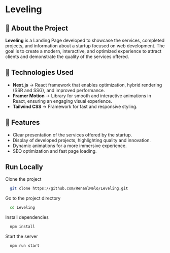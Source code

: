 # Leveling

## 📌 About the Project
**Leveling** is a Landing Page developed to showcase the services, completed projects, and information about a startup focused on web development. The goal is to create a modern, interactive, and optimized experience to attract clients and demonstrate the quality of the services offered.

## 🚀 Technologies Used
- **Next.js** → React framework that enables optimization, hybrid rendering (SSR and SSG), and improved performance.
- **Framer Motion** → Library for smooth and interactive animations in React, ensuring an engaging visual experience.
- **Tailwind CSS** → Framework for fast and responsive styling.

## 🎯 Features
- Clear presentation of the services offered by the startup.
- Display of developed projects, highlighting quality and innovation.
- Dynamic animations for a more immersive experience.
- SEO optimization and fast page loading.

## Run Locally

Clone the project
```bash
  git clone https://github.com/RenanlMelo/Leveling.git
```

Go to the project directory
```bash
  cd Leveling
```

Install dependencies
```bash
  npm install
```

Start the server
```bash
  npm run start
```
